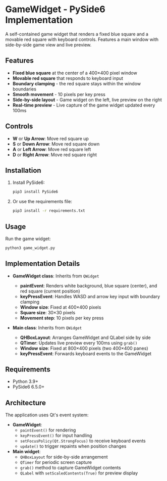 # GameWidget - PySide6 Implementation

A self-contained game widget that renders a fixed blue square and a movable red square with keyboard controls. Features a main window with side-by-side game view and live preview.

## Features

- **Fixed blue square** at the center of a 400×400 pixel window
- **Movable red square** that responds to keyboard input
- **Boundary clamping** - the red square stays within the window boundaries
- **Smooth movement** - 10 pixels per key press
- **Side-by-side layout** - Game widget on the left, live preview on the right
- **Real-time preview** - Live capture of the game widget updated every 100ms

## Controls

- **W** or **Up Arrow**: Move red square up
- **S** or **Down Arrow**: Move red square down
- **A** or **Left Arrow**: Move red square left
- **D** or **Right Arrow**: Move red square right

## Installation

1. Install PySide6:
   ```bash
   pip3 install PySide6
   ```

2. Or use the requirements file:
   ```bash
   pip3 install -r requirements.txt
   ```

## Usage

Run the game widget:
```bash
python3 game_widget.py
```

## Implementation Details

- **GameWidget class**: Inherits from `QWidget`
  - **paintEvent**: Renders white background, blue square (center), and red square (current position)
  - **keyPressEvent**: Handles WASD and arrow key input with boundary clamping
  - **Window size**: Fixed at 400×400 pixels
  - **Square size**: 30×30 pixels
  - **Movement step**: 10 pixels per key press

- **Main class**: Inherits from `QWidget`
  - **QHBoxLayout**: Arranges GameWidget and QLabel side by side
  - **QTimer**: Updates live preview every 100ms using `grab()`
  - **Window size**: Fixed at 800×400 pixels (two 400×400 panes)
  - **keyPressEvent**: Forwards keyboard events to the GameWidget

## Requirements

- Python 3.9+
- PySide6 6.5.0+

## Architecture

The application uses Qt's event system:
- **GameWidget**:
  - `paintEvent()` for rendering
  - `keyPressEvent()` for input handling
  - `setFocusPolicy(Qt.StrongFocus)` to receive keyboard events
  - `update()` to trigger repaints when position changes
- **Main widget**:
  - `QHBoxLayout` for side-by-side arrangement
  - `QTimer` for periodic screen capture
  - `grab()` method to capture GameWidget contents
  - `QLabel` with `setScaledContents(True)` for preview display 